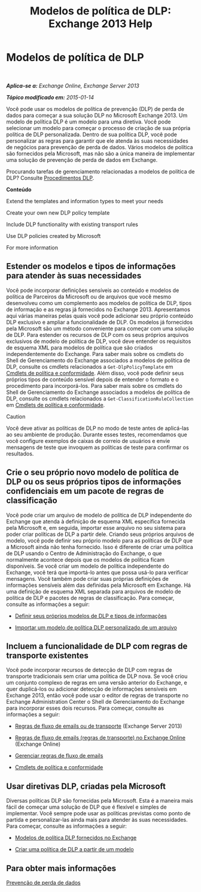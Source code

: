 ﻿---
title: 'Modelos de política de DLP: Exchange 2013 Help'
TOCTitle: Modelos de política de DLP
ms:assetid: c7b1a8e4-30d9-4409-85c5-f85ae023737d
ms:mtpsurl: https://technet.microsoft.com/pt-br/library/JJ657730(v=EXCHG.150)
ms:contentKeyID: 50486606
ms.date: 05/22/2018
mtps_version: v=EXCHG.150
ms.translationtype: MT
---

# Modelos de política de DLP

 

_**Aplica-se a:** Exchange Online, Exchange Server 2013_

_**Tópico modificado em:** 2015-01-14_

Você pode usar os modelos de política de prevenção (DLP) de perda de dados para começar a sua solução DLP no Microsoft Exchange 2013. Um modelo de política DLP é um modelo para uma diretiva. Você pode selecionar um modelo para começar o processo de criação de sua própria política de DLP personalizada. Dentro de sua política DLP, você pode personalizar as regras para garantir que ele atenda às suas necessidades de negócios para prevenção de perda de dados. Vários modelos de política são fornecidos pela Microsoft, mas não são a única maneira de implementar uma solução de prevenção de perda de dados em Exchange.

Procurando tarefas de gerenciamento relacionadas a modelos de política de DLP? Consulte [Procedimentos DLP](dlp-procedures-exchange-2013-help.md).

**Conteúdo**

Extend the templates and information types to meet your needs

Create your own new DLP policy template

Include DLP functionality with existing transport rules

Use DLP policies created by Microsoft

For more information

## Estender os modelos e tipos de informações para atender às suas necessidades

Você pode incorporar definições sensíveis ao conteúdo e modelos de política de Parceiros da Microsoft ou de arquivos que você mesmo desenvolveu como um complemento aos modelos de política de DLP, tipos de informação e as regras já fornecidos no Exchange 2013. Apresentamos aqui várias maneiras pelas quais você pode adicionar seu próprio conteúdo DLP exclusivo e ampliar a funcionalidade de DLP. Os modelos já fornecidos pela Microsoft são um método conveniente para começar com uma solução de DLP. Para estender os recursos de DLP com os seus próprios arquivos exclusivos de modelo de política de DLP, você deve entender os requisitos de esquema XML para modelos de política que são criados independentemente do Exchange. Para saber mais sobre os cmdlets do Shell de Gerenciamento do Exchange associados a modelos de política de DLP, consulte os cmdlets relacionados a `Get-DlpPolicyTemplate` em [Cmdlets de política e conformidade](https://technet.microsoft.com/pt-br/library/dd298082\(v=exchg.150\)). Além disso, você pode definir seus próprios tipos de conteúdo sensível depois de entender o formato e o procedimento para incorporá-los. Para saber mais sobre os cmdlets do Shell de Gerenciamento do Exchange associados a modelos de política de DLP, consulte os cmdlets relacionados a `Get-ClassificationRuleCollection` em [Cmdlets de política e conformidade](https://technet.microsoft.com/pt-br/library/dd298082\(v=exchg.150\)).


> [!CAUTION]
> Você deve ativar as políticas de DLP no modo de teste antes de aplicá-las ao seu ambiente de produção. Durante esses testes, recomendamos que você configure exemplos de caixas de correio de usuários e envie mensagens de teste que invoquem as políticas de teste para confirmar os resultados.



## Crie o seu próprio novo modelo de política de DLP ou os seus próprios tipos de informações confidenciais em um pacote de regras de classificação

Você pode criar um arquivo de modelo de política de DLP independente do Exchange que atenda à definição de esquema XML específica fornecida pela Microsoft e, em seguida, importar esse arquivo no seu sistema para poder criar políticas de DLP a partir dele. Criando seus próprios arquivos de modelo, você pode definir seu próprio modelo para as políticas de DLP que a Microsoft ainda não tenha fornecido. Isso é diferente de criar uma política de DLP usando o Centro de Administração do Exchange, o que normalmente acontece depois que os modelos de política ficam disponíveis. Se você criar um modelo de política independente do Exchange, você terá que importá-lo antes que possa usá-lo para verificar mensagens. Você também pode criar suas próprias definições de informações sensíveis além das definidas pela Microsoft em Exchange. Há uma definição de esquema XML separada para arquivos de modelo de política de DLP e pacotes de regras de classificação. Para começar, consulte as informações a seguir:

  -  [Definir seus próprios modelos de DLP e tipos de informações](define-your-own-dlp-templates-and-information-types-exchange-2013-help.md)

  -  [Importar um modelo de política DLP personalizado de um arquivo](import-a-custom-dlp-policy-template-from-a-file-exchange-2013-help.md)

## Incluem a funcionalidade de DLP com regras de transporte existentes

Você pode incorporar recursos de detecção de DLP com regras de transporte tradicionais sem criar uma política de DLP nova. Se você criou um conjunto complexo de regras em uma versão anterior do Exchange, e quer duplicá-los ou adicionar detecção de informações sensíveis em Exchange 2013, então você pode usar o editor de regras de transporte no Exchange Administration Center o Shell de Gerenciamento do Exchange para incorporar esses dois recursos. Para começar, consulte as informações a seguir:

  -  [Regras de fluxo de emails ou de transporte](mail-flow-rules-transport-rules-in-exchange-2013-exchange-2013-help.md) (Exchange Server 2013)

  -  [Regras de fluxo de emails (regras de transporte) no Exchange Online](https://technet.microsoft.com/pt-br/library/jj919238\(v=exchg.150\)) (Exchange Online)

  -  [Gerenciar regras de fluxo de emails](manage-mail-flow-rules-exchange-2013-help.md)
    
  -  [Cmdlets de política e conformidade](https://technet.microsoft.com/pt-br/library/dd298082\(v=exchg.150\))

## Usar diretivas DLP, criadas pela Microsoft

Diversas políticas DLP são fornecidas pela Microsoft. Esta é a maneira mais fácil de começar uma solução de DLP que é flexível e simples de implementar. Você sempre pode usar as políticas previstas como ponto de partida e personalizar-las ainda mais para atender às suas necessidades. Para começar, consulte as informações a seguir:

  - [Modelos de política DLP fornecidos no Exchange](dlp-policy-templates-supplied-in-exchange-exchange-2013-help.md)

  - [Criar uma política de DLP a partir de um modelo](how-to-new-dlp-data-loss-prevention-policy-template.md)

## Para obter mais informações

[Prevenção de perda de dados](technical-overview-of-dlp-data-loss-prevention-in-exchange.md)

